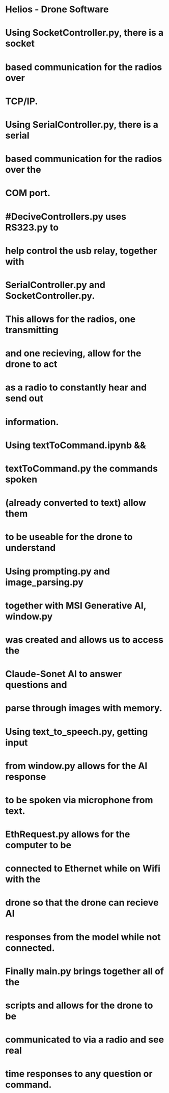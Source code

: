 # ##############################################
#   Helios - Drone Software
#
#   Using SocketController.py, there is a socket
#   based communication for the radios over
#   TCP/IP.
#
#   Using SerialController.py, there is a serial
#   based communication for the radios over the
#   COM port.
#
#   #DeciveControllers.py uses RS323.py to 
#   help control the usb relay, together with 
#   SerialController.py and SocketController.py.
#   This allows for the radios, one transmitting 
#   and one recieving, allow for the drone to act 
#   as a radio to constantly hear and send out
#   information. 
#
#   Using textToCommand.ipynb &&
#   textToCommand.py the commands spoken
#   (already converted to text) allow them
#   to be useable for the drone to understand
#   
#   Using prompting.py and image_parsing.py
#   together with MSI Generative AI, window.py
#   was created and allows us to access the
#   Claude-Sonet AI to answer questions and
#   parse through images with memory.
#
#   Using text_to_speech.py, getting input
#   from window.py allows for the AI response
#   to be spoken via microphone from text.
#
#   EthRequest.py allows for the computer to be
#   connected to Ethernet while on Wifi with the
#   drone so that the drone can recieve AI
#   responses from the model while not connected.
#
#   Finally main.py brings together all of the
#   scripts and allows for the drone to be 
#   communicated to via a radio and see real
#   time responses to any question or command.
#
# ##############################################